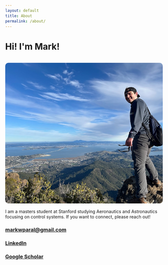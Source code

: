 ```yaml
---
layout: default
title: About
permalink: /about/
---
```

# Hi! I'm Mark!
<br>
<img src="/assets/images/overlook.jpg" alt="Overlook Image" style="width:700px; height:450px; object-fit:cover; border-radius:10px;">

I am a masters student at Stanford studying Aeronautics and Astronautics focusing on control systems. If you want to connect, please reach out!


### markwparal@gmail.com
### [LinkedIn](https://www.linkedin.com/in/mark-paral)
### [Google Scholar](https://scholar.google.com/citations?hl=en&user=uE5ubPYAAAAJ)